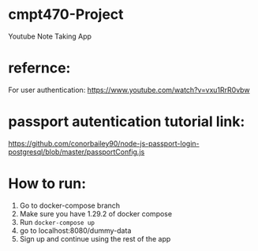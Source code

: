 # cmpt470-Project

Youtube Note Taking App

# refernce:
For user authentication: https://www.youtube.com/watch?v=vxu1RrR0vbw


# passport autentication tutorial link:
https://github.com/conorbailey90/node-js-passport-login-postgresql/blob/master/passportConfig.js

# How to run:
1. Go to docker-compose branch
2. Make sure you have 1.29.2 of docker compose
3. Run `docker-compose up`
4. go to localhost:8080/dummy-data
5. Sign up and continue using the rest of the app


